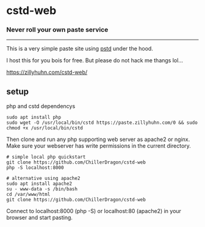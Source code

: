 # cstd-web
### Never roll your own paste service

-------------------------------------------------------------------------------------------

This is a very simple paste site using [pstd](https://github.com/fstd/pstd) under the hood.

I host this for you bois for free. But please do not hack me thangs lol...

https://zillyhuhn.com/cstd-web/


## setup

php and cstd dependencys

```
sudo apt install php
sudo wget -O /usr/local/bin/cstd https://paste.zillyhuhn.com/0 && sudo chmod +x /usr/local/bin/cstd
```

Then clone and run any php supporting web server as apache2 or nginx.
Make sure your webserver has write permissions in the current directory.

```
# simple local php quickstart
git clone https://github.com/ChillerDragon/cstd-web
php -S localhost:8000

# alternative using apache2
sudo apt install apache2
su - www-data -s /bin/bash
cd /var/www/html
git clone https://github.com/ChillerDragon/cstd-web
```

Connect to localhost:8000 (php -S) or localhost:80 (apache2) in your browser and start pasting.
